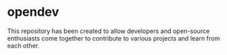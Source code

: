 # opendev
This repository has been created to allow developers and open-source enthusiasts come together to contribute to various projects and learn from each other.
